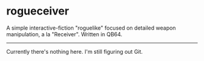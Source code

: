 # rogueceiver
A simple interactive-fiction "roguelike" focused on detailed weapon manipulation, a la "Receiver". Written in QB64.

* * *

Currently there's nothing here. I'm still figuring out Git.
